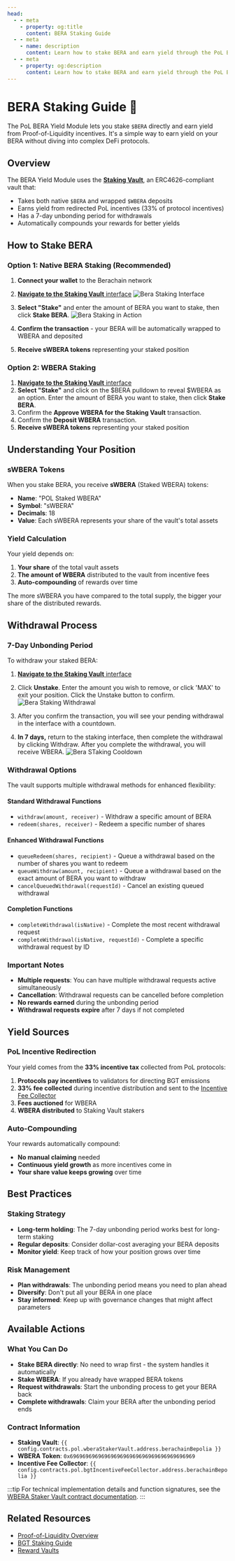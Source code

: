 ```yaml
---
head:
  - - meta
    - property: og:title
      content: BERA Staking Guide
  - - meta
    - name: description
      content: Learn how to stake BERA and earn yield through the PoL BERA Yield Module
  - - meta
    - property: og:description
      content: Learn how to stake BERA and earn yield through the PoL BERA Yield Module
---
```


<script setup>
  import config from '@berachain/config/constants.json';
</script>

# BERA Staking Guide 🐻

The PoL BERA Yield Module lets you stake `$BERA` directly and earn yield from Proof-of-Liquidity incentives. It's a simple way to earn yield on your BERA without diving into complex DeFi protocols.

## Overview

The BERA Yield Module uses the **[Staking Vault](/developers/contracts/wbera-staker-vault)**, an ERC4626-compliant vault that:

- Takes both native `$BERA` and wrapped `$WBERA` deposits
- Earns yield from redirected PoL incentives (33% of protocol incentives)
- Has a 7-day unbonding period for withdrawals
- Automatically compounds your rewards for better yields

## How to Stake BERA

### Option 1: Native BERA Staking (Recommended)

1. **Connect your wallet** to the Berachain network
2. [**Navigate to the Staking Vault** interface](https://hub.berachain.com/stake/)
   ![Bera Staking Interface](/assets/bera-stake-overview.png)

3. **Select "Stake"** and enter the amount of BERA you want to stake, then click **Stake BERA**.
   ![Bera Staking in Action](/assets/bera-stake-staking.png)

4. **Confirm the transaction** - your BERA will be automatically wrapped to WBERA and deposited
5. **Receive sWBERA tokens** representing your staked position

### Option 2: WBERA Staking

1. [**Navigate to the Staking Vault** interface](https://hub.berachain.com/stake/)
2. **Select "Stake"** and click on the $BERA pulldown to reveal $WBERA as an option. Enter the amount of BERA you want to stake, then click **Stake BERA**.
3. Confirm the **Approve WBERA for the Staking Vault** transaction.
4. Confirm the **Deposit WBERA** transaction.
5. **Receive sWBERA tokens** representing your staked position

## Understanding Your Position

### sWBERA Tokens

When you stake BERA, you receive **sWBERA** (Staked WBERA) tokens:

- **Name**: "POL Staked WBERA"
- **Symbol**: "sWBERA"
- **Decimals**: 18
- **Value**: Each sWBERA represents your share of the vault's total assets

### Yield Calculation

Your yield depends on:

1. **Your share** of the total vault assets
2. **The amount of WBERA** distributed to the vault from incentive fees
3. **Auto-compounding** of rewards over time

The more sWBERA you have compared to the total supply, the bigger your share of the distributed rewards.

## Withdrawal Process

### 7-Day Unbonding Period

To withdraw your staked BERA:

1. [**Navigate to the Staking Vault** interface](https://hub.berachain.com/stake/)
2. Click **Unstake**. Enter the amount you wish to remove, or click 'MAX' to exit your position. Click the Unstake button to confirm.
   ![Bera Staking Withdrawal](/assets/bera-stake-unstake.png)

3. After you confirm the transaction, you will see your pending withdrawal in the interface with a countdown.
4. **In 7 days,** return to the staking interface, then complete the withdrawal by clicking Withdraw. After you complete the withdrawal, you will receive WBERA.
   ![Bera STaking Cooldown](/assets/bera-stake-cooldown.png)

### Withdrawal Options

The vault supports multiple withdrawal methods for enhanced flexibility:

#### Standard Withdrawal Functions

- `withdraw(amount, receiver)` - Withdraw a specific amount of BERA
- `redeem(shares, receiver)` - Redeem a specific number of shares

#### Enhanced Withdrawal Functions

- `queueRedeem(shares, recipient)` - Queue a withdrawal based on the number of shares you want to redeem
- `queueWithdraw(amount, recipient)` - Queue a withdrawal based on the exact amount of BERA you want to withdraw
- `cancelQueuedWithdrawal(requestId)` - Cancel an existing queued withdrawal

#### Completion Functions

- `completeWithdrawal(isNative)` - Complete the most recent withdrawal request
- `completeWithdrawal(isNative, requestId)` - Complete a specific withdrawal request by ID

### Important Notes

- **Multiple requests**: You can have multiple withdrawal requests active simultaneously
- **Cancellation**: Withdrawal requests can be cancelled before completion
- **No rewards earned** during the unbonding period
- **Withdrawal requests expire** after 7 days if not completed

## Yield Sources

### PoL Incentive Redirection

Your yield comes from the **33% incentive tax** collected from PoL protocols:

1. **Protocols pay incentives** to validators for directing BGT emissions
2. **33% fee collected** during incentive distribution and sent to the [Incentive Fee Collector](/developers/contracts/bgt-incentive-fee-collector)
3. **Fees auctioned** for WBERA
4. **WBERA distributed** to Staking Vault stakers

### Auto-Compounding

Your rewards automatically compound:

- **No manual claiming** needed
- **Continuous yield growth** as more incentives come in
- **Your share value keeps growing** over time

## Best Practices

### Staking Strategy

- **Long-term holding**: The 7-day unbonding period works best for long-term staking
- **Regular deposits**: Consider dollar-cost averaging your BERA deposits
- **Monitor yield**: Keep track of how your position grows over time

### Risk Management

- **Plan withdrawals**: The unbonding period means you need to plan ahead
- **Diversify**: Don't put all your BERA in one place
- **Stay informed**: Keep up with governance changes that might affect parameters

## Available Actions

### What You Can Do

- **Stake BERA directly**: No need to wrap first - the system handles it automatically
- **Stake WBERA**: If you already have wrapped BERA tokens
- **Request withdrawals**: Start the unbonding process to get your BERA back
- **Complete withdrawals**: Claim your BERA after the unbonding period ends

### Contract Information

- **Staking Vault**: `{{ config.contracts.pol.wberaStakerVault.address.berachainBepolia }}`
- **WBERA Token**: `0x6969696969696969696969696969696969696969`
- **Incentive Fee Collector**: `{{ config.contracts.pol.bgtIncentiveFeeCollector.address.berachainBepolia }}`

:::tip
For technical implementation details and function signatures, see the [WBERA Staker Vault contract documentation](/developers/contracts/wbera-staker-vault).
:::

## Related Resources

- [Proof-of-Liquidity Overview](/learn/pol/)
- [BGT Staking Guide](/learn/guides/boost-a-validator)
- [Reward Vaults](/learn/pol/rewardvaults)

